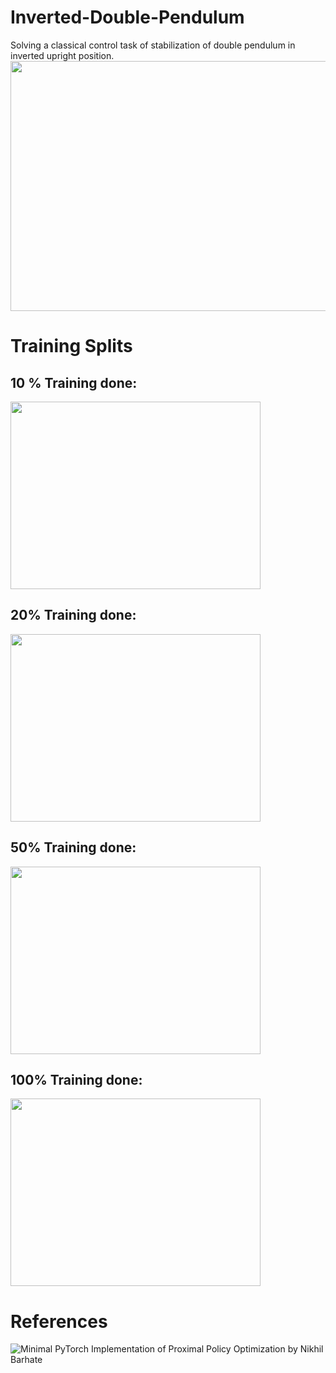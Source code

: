 # Inverted-Double-Pendulum
Solving a classical control task of stabilization of double pendulum in inverted upright position.
<img src="https://user-images.githubusercontent.com/74346112/160151198-88399c94-56d6-4259-9afa-4193a6212c78.PNG" width="800" height="400">

# Training Splits
## 10 % Training done:
<img src="https://user-images.githubusercontent.com/74346112/160209610-4aa6f9c4-797e-43c0-96cc-b25467ddfd72.gif" width="400" height="300">

## 20% Training done:
<img src="https://user-images.githubusercontent.com/74346112/160210146-59ea936f-e85e-4084-a927-cb98d00021a6.gif" width="400" height="300">

## 50% Training done:
<img src="https://user-images.githubusercontent.com/74346112/160210333-1ef90996-b4be-4d0d-9152-eae624dcb3db.gif" width="400" height="300">

## 100% Training done:
<img src="https://user-images.githubusercontent.com/74346112/160210442-7a088709-f49a-40e9-9ebf-c91f5f99a860.gif" width="400" height="300">

# References
![Minimal PyTorch Implementation of Proximal Policy Optimization by Nikhil Barhate](https://github.com/nikhilbarhate99/PPO-PyTorch)


